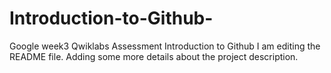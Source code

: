 # Introduction-to-Github-
Google week3 Qwiklabs Assessment Introduction to Github
I am editing the README file. Adding some more details about the project description.

